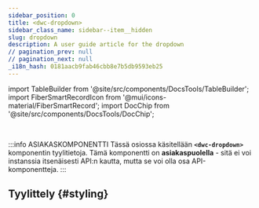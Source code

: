 ```yaml
---
sidebar_position: 0
title: <dwc-dropdown>
sidebar_class_name: sidebar--item__hidden
slug: dropdown
description: A user guide article for the dropdown
// pagination_prev: null
// pagination_next: null
_i18n_hash: 0181aacb9fab46cbb8e7b5db9593eb25
---
```

import TableBuilder from '@site/src/components/DocsTools/TableBuilder';
import FiberSmartRecordIcon from '@mui/icons-material/FiberSmartRecord';
import DocChip from '@site/src/components/DocsTools/DocChip';

<DocChip chip='shadow' />

<br />

:::info ASIAKASKOMPONENTTI
Tässä osiossa käsitellään **`<dwc-dropdown>`** komponentin tyylitietoja. Tämä komponentti on **asiakaspuolella** - sitä ei voi instanssia itsenäisesti API:n kautta, mutta se voi olla osa API-komponentteja.
:::

## Tyylittely {#styling}

<TableBuilder name="dwc-dropdown" clientComponent />
